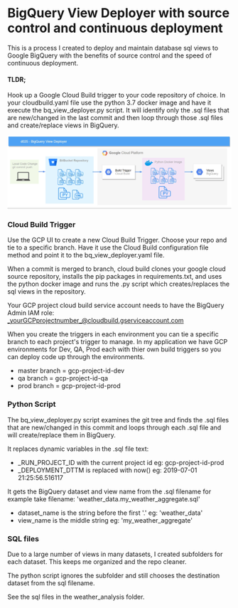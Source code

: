 # BigQuery View Deployer with source control and continuous deployment

This is a process I created to deploy and maintain database sql views to Google BigQuery with the benefits of source control and the speed of continuous deployment.

#### TLDR; 
Hook up a Google Cloud Build trigger to your code repository of choice. In your cloudbuild.yaml file use the python 3.7 docker image and have it execute the bq_view_deployer.py script.  It will identify only the .sql files that are new/changed in the last commit and then loop through those .sql files and create/replace views in BigQuery.

![Image of Architecture](https://raw.githubusercontent.com/alanjbates/bigquery_view_deployer/master/BigQuery_View_Deployer.png)


### Cloud Build Trigger

Use the GCP UI to create a new Cloud Build Trigger.  Choose your repo and tie to a specific branch.  Have it use the Cloud Build configuration file method and point it to the bq_view_deployer.yaml file.

When a commit is merged to branch, cloud build clones your google cloud source repository, installs the pip packages in requirements.txt, and uses the python docker image and runs the .py script which creates/replaces the sql views in the repository.

Your GCP project cloud build service account needs to have the BigQuery Admin IAM role: _yourGCPprojectnumber_@cloudbuild.gserviceaccount.com

When you create the triggers in each environment you can tie a specific branch to each project's trigger to manage.  In my application we have GCP environments for Dev, QA, Prod each with thier own build triggers so you can deploy code up through the environments.
* master branch = gcp-project-id-dev
* qa branch = gcp-project-id-qa
* prod branch = gcp-project-id-prod

### Python Script
 
The bq_view_deployer.py script examines the git tree and finds the .sql files that are new/changed in this commit and loops through each .sql file and will create/replace them in BigQuery.

It replaces dynamic variables in the .sql file text:
* _RUN_PROJECT_ID with the current project id eg: gcp-project-id-prod
* _DEPLOYMENT_DTTM is replaced with now() eg: 2019-07-01 21:25:56.516117

It gets the BigQuery dataset and view name from the .sql filename
for example take filename:  'weather_data.my_weather_aggregate.sql' 
* dataset_name is the string before the first '.' eg: 'weather_data'
* view_name is the middle string eg: 'my_weather_aggregate'

### SQL files

Due to a large number of views in many datasets, I created subfolders for each dataset.  This keeps me organized and the repo cleaner.

The python script ignores the subfolder and still chooses the destination dataset from the sql filename.

See the sql files in the weather_analysis folder.


